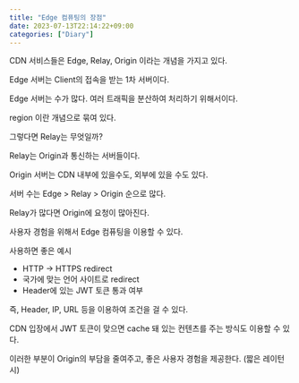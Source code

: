```yaml
---
title: "Edge 컴퓨팅의 장점"
date: 2023-07-13T22:14:22+09:00
categories: ["Diary"]
---
```

CDN 서비스들은 Edge, Relay, Origin 이라는 개념을 가지고 있다.

Edge 서버는 Client의 접속을 받는 1차 서버이다.

Edge 서버는 수가 많다. 여러 트래픽을 분산하여 처리하기 위해서이다.

region 이란 개념으로 묶여 있다.

그렇다면 Relay는 무엇일까?

Relay는 Origin과 통신하는 서버들이다.

Origin 서버는 CDN 내부에 있을수도, 외부에 있을 수도 있다.

서버 수는 Edge > Relay > Origin 순으로 많다.

Relay가 많다면 Origin에 요청이 많아진다.

사용자 경험을 위해서 Edge 컴퓨팅을 이용할 수 있다.

사용하면 좋은 예시
- HTTP -> HTTPS redirect
- 국가에 맞는 언어 사이트로 redirect
- Header에 있는 JWT 토큰 통과 여부

즉, Header, IP, URL 등을 이용하여 조건을 걸 수 있다.

CDN 입장에서 JWT 토큰이 맞으면 cache 돼 있는 컨텐츠를 주는 방식도 이용할 수 있다.

이러한 부분이 Origin의 부담을 줄여주고, 좋은 사용자 경험을 제공한다. (짧은 레이턴시)


